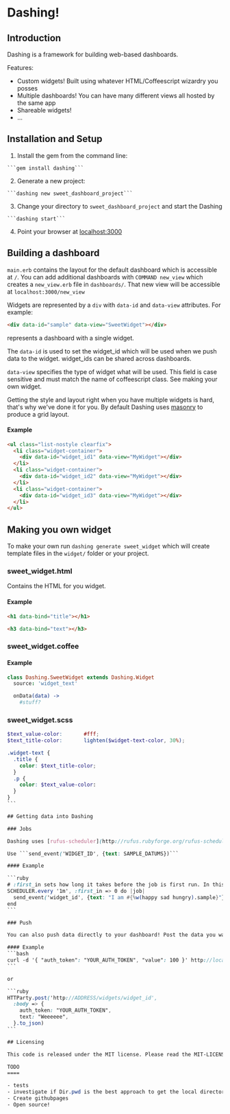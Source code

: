 # Dashing!

<!-- CI status? -->

## Introduction

Dashing is a framework for building web-based dashboards.

Features:

 - Custom widgets! Built using whatever HTML/Coffeescript wizardry you posses
 - Multiple dashboards! You can have many different views all hosted by the same app
 - Shareable widgets!
 - ...

## Installation and Setup

  1. Install the gem from the command line:

    ```gem install dashing```

  2. Generate a new project:

    ```dashing new sweet_dashboard_project```

  3. Change your directory to ```sweet_dashboard_project``` and start the Dashing

    ```dashing start```

  4. Point your browser at [localhost:3000](http://localhost:3000)

## Building a dashboard

```main.erb``` contains the layout for the default dashboard which is accessible at ```/```. You can add additional dashboards with ```COMMAND new_view``` which creates a ```new_view.erb``` file in ```dashboards/```. That new view will be accessible at ```localhost:3000/new_view```

Widgets are represented by a ```div``` with ```data-id``` and ```data-view``` attributes. For example:

```HTML
<div data-id="sample" data-view="SweetWidget"></div>
```

represents a dashboard with a single widget.

The ```data-id``` is used to set the widget_id which will be used when we push data to the widget. widget_ids can be shared across dashboards.

```data-view``` specifies the type of widget what will be used. This field is case sensitive and must match the name of coffeescript class. See making your own widget.

Getting the style and layout right when you have multiple widgets is hard, that's why we've done it for you. By default Dashing uses [masonry](http://masonry.desandro.com/) to produce a grid layout.

#### Example
```HTML
<ul class="list-nostyle clearfix">
  <li class="widget-container">
    <div data-id="widget_id1" data-view="MyWidget"></div>
  </li>
  <li class="widget-container">
    <div data-id="widget_id2" data-view="MyWidget"></div>
  </li>
  <li class="widget-container">
    <div data-id="widget_id3" data-view="MyWidget"></div>
  </li>
</ul>
```

## Making you own widget

To make your own run ```dashing generate sweet_widget``` which will create template files in the ```widget/``` folder or your project.

### sweet_widget.html

Contains the HTML for you widget.

#### Example
```html
<h1 data-bind="title"></h1>

<h3 data-bind="text"></h3>
````

### sweet_widget.coffee

#### Example
```coffeescript
class Dashing.SweetWidget extends Dashing.Widget
  source: 'widget_text'

  onData(data) ->
    #stuff?
```

### sweet_widget.scss
````scss
$text_value-color:       #fff;
$text_title-color:       lighten($widget-text-color, 30%);

.widget-text {
  .title {
    color: $text_title-color;
  }
  .p {
    color: $text_value-color:
  }
}
```

## Getting data into Dashing

### Jobs

Dashing uses [rufus-scheduler](http://rufus.rubyforge.org/rufus-scheduler/) to schedule jobs. You can make a new job with ```things job super_job``` which will create a file in the jobs folder called ```super_job.rb```.

Use ```send_event('WIDGET_ID', {text: SAMPLE_DATUMS})```

#### Example

```ruby
# :first_in sets how long it takes before the job is first run. In this case, it is run immediately
SCHEDULER.every '1m', :first_in => 0 do |job|
  send_event('widget_id', {text: "I am #{%w(happy sad hungry).sample}"})
end
```

### Push

You can also push data directly to your dashboard! Post the data you want in json to ```/widgets/widget_id```. You will also have to include your auth_token (which can be found in ```config.ru```) as part of the json object.

#### Example
```bash
curl -d '{ "auth_token": "YOUR_AUTH_TOKEN", "value": 100 }' http://localhost:3000/widgets/synergy
```

or

```ruby
HTTParty.post('http://ADDRESS/widgets/widget_id',
  :body => {
    auth_token: "YOUR_AUTH_TOKEN",
    text: "Weeeeee",
  }.to_json)
```

## Licensing

This code is released under the MIT license. Please read the MIT-LICENSE file for more details

TODO
====

- tests
- investigate if Dir.pwd is the best approach to get the local directory
- Create githubpages
- Open source!
